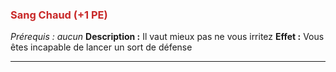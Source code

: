 ### <span style="color:rgb(200, 40, 40)">Sang Chaud (+1 PE)</span>
*Prérequis : aucun*
**Description :** Il vaut mieux pas ne vous irritez 
**Effet :** Vous êtes incapable de lancer un sort de défense

---